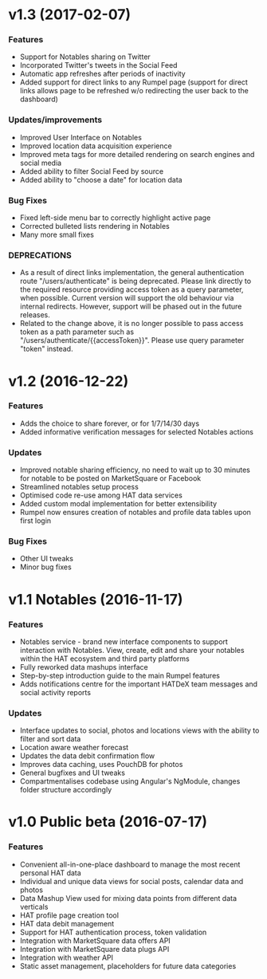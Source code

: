 # v1.3 (2017-02-07)

### Features
* Support for Notables sharing on Twitter
* Incorporated Twitter's tweets in the Social Feed
* Automatic app refreshes after periods of inactivity
* Added support for direct links to any Rumpel page (support for direct links allows page to be refreshed w/o redirecting the user back to the dashboard)

### Updates/improvements
* Improved User Interface on Notables
* Improved location data acquisition experience
* Improved meta tags for more detailed rendering on search engines and social media
* Added ability to filter Social Feed by source
* Added ability to "choose a date" for location data

### Bug Fixes
* Fixed left-side menu bar to correctly highlight active page
* Corrected bulleted lists rendering in Notables
* Many more small fixes

### DEPRECATIONS
* As a result of direct links implementation, the general authentication route "/users/authenticate" is being deprecated.
Please link directly to the required resource providing access token as a query parameter, when possible.
Current version will support the old behaviour via internal redirects. However, support will be phased out in the future releases.
* Related to the change above, it is no longer possible to pass access token as a path parameter such as "/users/authenticate/{{accessToken}}".
Please use query parameter "token" instead.


# v1.2 (2016-12-22)

### Features
* Adds the choice to share forever, or for 1/7/14/30 days
* Added informative verification messages for selected Notables actions

### Updates
* Improved notable sharing efficiency, no need to wait up to 30 minutes for notable to be posted on MarketSquare or Facebook
* Streamlined notables setup process
* Optimised code re-use among HAT data services
* Added custom modal implementation for better extensibility
* Rumpel now ensures creation of notables and profile data tables upon first login

### Bug Fixes
* Other UI tweaks
* Minor bug fixes


# v1.1 Notables (2016-11-17)

### Features

* Notables service - brand new interface components to support interaction with Notables. View, create, edit and share your notables within the HAT ecosystem and third party platforms
* Fully reworked data mashups interface
* Step-by-step introduction guide to the main Rumpel features
* Adds notifications centre for the important HATDeX team messages and social activity reports

### Updates

* Interface updates to social, photos and locations views with the ability to filter and sort data
* Location aware weather forecast
* Updates the data debit confirmation flow
* Improves data caching, uses PouchDB for photos
* General bugfixes and UI tweaks
* Compartmentalises codebase using Angular's NgModule, changes folder structure accordingly

# v1.0 Public beta (2016-07-17)

### Features

* Convenient all-in-one-place dashboard to manage the most recent personal HAT data
* Individual and unique data views for social posts, calendar data and photos
* Data Mashup View used for mixing data points from different data verticals
* HAT profile page creation tool
* HAT data debit management
* Support for HAT authentication process, token validation
* Integration with MarketSquare data offers API
* Integration with MarketSquare data plugs API
* Integration with weather API
* Static asset management, placeholders for future data categories
